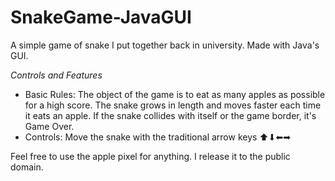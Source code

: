 # SnakeGame-JavaGUI
A simple game of snake I put together back in university. Made with Java's GUI.

*Controls and Features*
- Basic Rules: The object of the game is to eat as many apples as possible for a high score. The snake grows in length and moves faster each time it eats an apple. If the snake collides with itself or the game border, it's Game Over.
- Controls: Move the snake with the traditional arrow keys ⬆⬇⬅➡

Feel free to use the apple pixel for anything. I release it to the public domain.
